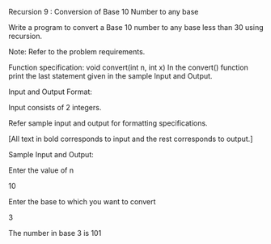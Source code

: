 Recursion 9 : Conversion of Base 10 Number to any base

Write a program to convert a Base 10 number to any base less than 30 using recursion.

Note:
Refer to the problem requirements.

Function specification:
void convert(int n, int x)
In the convert() function print the last statement given in the sample Input and Output.

 
Input and Output Format:

Input consists of 2 integers.

Refer sample input and output for formatting specifications.

[All text in bold corresponds to input and the rest corresponds to output.]


Sample Input and Output:

Enter the value of n

10

Enter the base to which you want to convert

3

The number in base 3 is 101

 
